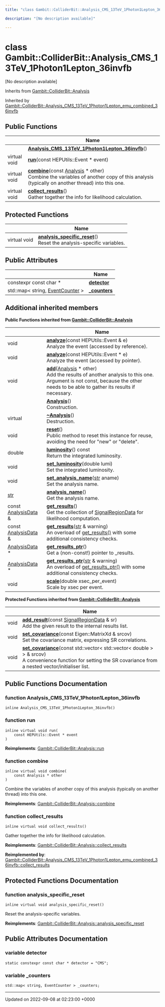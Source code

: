 ```yaml
---
title: "class Gambit::ColliderBit::Analysis_CMS_13TeV_1Photon1Lepton_36invfb"

description: "[No description available]"

---
```


# class Gambit::ColliderBit::Analysis_CMS_13TeV_1Photon1Lepton_36invfb



[No description available]

Inherits from [Gambit::ColliderBit::Analysis](/documentation/code/classes/classgambit_1_1colliderbit_1_1analysis/)

Inherited by [Gambit::ColliderBit::Analysis_CMS_13TeV_1Photon1Lepton_emu_combined_36invfb](/documentation/code/classes/classgambit_1_1colliderbit_1_1analysis__cms__13tev__1photon1lepton__emu__combined__36invfb/)

## Public Functions

|                | Name           |
| -------------- | -------------- |
| | **[Analysis_CMS_13TeV_1Photon1Lepton_36invfb](/documentation/code/classes/classgambit_1_1colliderbit_1_1analysis__cms__13tev__1photon1lepton__36invfb/#function-analysis-cms-13tev-1photon1lepton-36invfb)**() |
| virtual void | **[run](/documentation/code/classes/classgambit_1_1colliderbit_1_1analysis__cms__13tev__1photon1lepton__36invfb/#function-run)**(const HEPUtils::Event * event) |
| virtual void | **[combine](/documentation/code/classes/classgambit_1_1colliderbit_1_1analysis__cms__13tev__1photon1lepton__36invfb/#function-combine)**(const [Analysis](/documentation/code/classes/classgambit_1_1colliderbit_1_1analysis/) * other)<br>Combine the variables of another copy of this analysis (typically on another thread) into this one.  |
| virtual void | **[collect_results](/documentation/code/classes/classgambit_1_1colliderbit_1_1analysis__cms__13tev__1photon1lepton__36invfb/#function-collect-results)**()<br>Gather together the info for likelihood calculation.  |

## Protected Functions

|                | Name           |
| -------------- | -------------- |
| virtual void | **[analysis_specific_reset](/documentation/code/classes/classgambit_1_1colliderbit_1_1analysis__cms__13tev__1photon1lepton__36invfb/#function-analysis-specific-reset)**()<br>Reset the analysis-specific variables.  |

## Public Attributes

|                | Name           |
| -------------- | -------------- |
| constexpr const char * | **[detector](/documentation/code/classes/classgambit_1_1colliderbit_1_1analysis__cms__13tev__1photon1lepton__36invfb/#variable-detector)**  |
| std::map< string, [EventCounter](/documentation/code/classes/classgambit_1_1colliderbit_1_1eventcounter/) > | **[_counters](/documentation/code/classes/classgambit_1_1colliderbit_1_1analysis__cms__13tev__1photon1lepton__36invfb/#variable-counters)**  |

## Additional inherited members

**Public Functions inherited from [Gambit::ColliderBit::Analysis](/documentation/code/classes/classgambit_1_1colliderbit_1_1analysis/)**

|                | Name           |
| -------------- | -------------- |
| void | **[analyze](/documentation/code/classes/classgambit_1_1colliderbit_1_1analysis/#function-analyze)**(const HEPUtils::Event & e)<br>Analyze the event (accessed by reference).  |
| void | **[analyze](/documentation/code/classes/classgambit_1_1colliderbit_1_1analysis/#function-analyze)**(const HEPUtils::Event * e)<br>Analyze the event (accessed by pointer).  |
| void | **[add](/documentation/code/classes/classgambit_1_1colliderbit_1_1analysis/#function-add)**([Analysis](/documentation/code/classes/classgambit_1_1colliderbit_1_1analysis/) * other)<br>Add the results of another analysis to this one. Argument is not const, because the other needs to be able to gather its results if necessary.  |
| | **[Analysis](/documentation/code/classes/classgambit_1_1colliderbit_1_1analysis/#function-analysis)**()<br>Construction.  |
| virtual | **[~Analysis](/documentation/code/classes/classgambit_1_1colliderbit_1_1analysis/#function-analysis)**()<br>Destruction.  |
| void | **[reset](/documentation/code/classes/classgambit_1_1colliderbit_1_1analysis/#function-reset)**()<br>Public method to reset this instance for reuse, avoiding the need for "new" or "delete".  |
| double | **[luminosity](/documentation/code/classes/classgambit_1_1colliderbit_1_1analysis/#function-luminosity)**() const<br>Return the integrated luminosity.  |
| void | **[set_luminosity](/documentation/code/classes/classgambit_1_1colliderbit_1_1analysis/#function-set-luminosity)**(double lumi)<br>Set the integrated luminosity.  |
| void | **[set_analysis_name](/documentation/code/classes/classgambit_1_1colliderbit_1_1analysis/#function-set-analysis-name)**([str](/documentation/code/namespaces/namespacegambit/#typedef-str) aname)<br>Set the analysis name.  |
| [str](/documentation/code/namespaces/namespacegambit/#typedef-str) | **[analysis_name](/documentation/code/classes/classgambit_1_1colliderbit_1_1analysis/#function-analysis-name)**()<br>Get the analysis name.  |
| const [AnalysisData](/documentation/code/classes/structgambit_1_1colliderbit_1_1analysisdata/) & | **[get_results](/documentation/code/classes/classgambit_1_1colliderbit_1_1analysis/#function-get-results)**()<br>Get the collection of [SignalRegionData]() for likelihood computation.  |
| const [AnalysisData](/documentation/code/classes/structgambit_1_1colliderbit_1_1analysisdata/) & | **[get_results](/documentation/code/classes/classgambit_1_1colliderbit_1_1analysis/#function-get-results)**([str](/documentation/code/namespaces/namespacegambit/#typedef-str) & warning)<br>An overload of [get_results()](/documentation/code/classes/classgambit_1_1colliderbit_1_1analysis/#function-get-results) with some additional consistency checks.  |
| [AnalysisData](/documentation/code/classes/structgambit_1_1colliderbit_1_1analysisdata/) * | **[get_results_ptr](/documentation/code/classes/classgambit_1_1colliderbit_1_1analysis/#function-get-results-ptr)**()<br>Get a (non-const!) pointer to _results.  |
| [AnalysisData](/documentation/code/classes/structgambit_1_1colliderbit_1_1analysisdata/) * | **[get_results_ptr](/documentation/code/classes/classgambit_1_1colliderbit_1_1analysis/#function-get-results-ptr)**([str](/documentation/code/namespaces/namespacegambit/#typedef-str) & warning)<br>An overload of [get_results_ptr()](/documentation/code/classes/classgambit_1_1colliderbit_1_1analysis/#function-get-results-ptr) with some additional consistency checks.  |
| void | **[scale](/documentation/code/classes/classgambit_1_1colliderbit_1_1analysis/#function-scale)**(double xsec_per_event)<br>Scale by xsec per event.  |

**Protected Functions inherited from [Gambit::ColliderBit::Analysis](/documentation/code/classes/classgambit_1_1colliderbit_1_1analysis/)**

|                | Name           |
| -------------- | -------------- |
| void | **[add_result](/documentation/code/classes/classgambit_1_1colliderbit_1_1analysis/#function-add-result)**(const [SignalRegionData](/documentation/code/classes/structgambit_1_1colliderbit_1_1signalregiondata/) & sr)<br>Add the given result to the internal results list.  |
| void | **[set_covariance](/documentation/code/classes/classgambit_1_1colliderbit_1_1analysis/#function-set-covariance)**(const Eigen::MatrixXd & srcov)<br>Set the covariance matrix, expressing SR correlations.  |
| void | **[set_covariance](/documentation/code/classes/classgambit_1_1colliderbit_1_1analysis/#function-set-covariance)**(const std::vector< std::vector< double > > & srcov)<br>A convenience function for setting the SR covariance from a nested vector/initialiser list.  |


## Public Functions Documentation

### function Analysis_CMS_13TeV_1Photon1Lepton_36invfb

```
inline Analysis_CMS_13TeV_1Photon1Lepton_36invfb()
```


### function run

```
inline virtual void run(
    const HEPUtils::Event * event
)
```


**Reimplements**: [Gambit::ColliderBit::Analysis::run](/documentation/code/classes/classgambit_1_1colliderbit_1_1analysis/#function-run)


### function combine

```
inline virtual void combine(
    const Analysis * other
)
```

Combine the variables of another copy of this analysis (typically on another thread) into this one. 

**Reimplements**: [Gambit::ColliderBit::Analysis::combine](/documentation/code/classes/classgambit_1_1colliderbit_1_1analysis/#function-combine)


### function collect_results

```
inline virtual void collect_results()
```

Gather together the info for likelihood calculation. 

**Reimplements**: [Gambit::ColliderBit::Analysis::collect_results](/documentation/code/classes/classgambit_1_1colliderbit_1_1analysis/#function-collect-results)


**Reimplemented by**: [Gambit::ColliderBit::Analysis_CMS_13TeV_1Photon1Lepton_emu_combined_36invfb::collect_results](/documentation/code/classes/classgambit_1_1colliderbit_1_1analysis__cms__13tev__1photon1lepton__emu__combined__36invfb/#function-collect-results)


## Protected Functions Documentation

### function analysis_specific_reset

```
inline virtual void analysis_specific_reset()
```

Reset the analysis-specific variables. 

**Reimplements**: [Gambit::ColliderBit::Analysis::analysis_specific_reset](/documentation/code/classes/classgambit_1_1colliderbit_1_1analysis/#function-analysis-specific-reset)


## Public Attributes Documentation

### variable detector

```
static constexpr const char * detector = "CMS";
```


### variable _counters

```
std::map< string, EventCounter > _counters;
```


-------------------------------

Updated on 2022-09-08 at 02:23:00 +0000